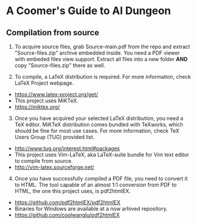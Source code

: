 # A Coomer's Guide to AI Dungeon

## Compilation from source

1. To acquire source files, grab Source-main.pdf from the repo and extract "Source-files.zip" archive embedded inside. You need a PDF viewer with embeded files view support.
Extract all files into a new folder **AND** copy "Source-files.zip" there as well.

2. To compile, a LaTeX distribution is required. For more information, check LaTeX Project webpage.
- https://www.latex-project.org/get/
- This project uses MiKTeX.
- https://miktex.org/

3. Once you have acquired your selected LaTeX distribution, you need a TeX editor. MiKTeX distribution comes bundled with TeXworks, which should be fine for most use cases. For more information, check TeX Users Group (TUG) provided list.
- http://www.tug.org/interest.html#packages
- This project uses Vim-LaTeX, aka LaTeX-suite bundle for Vim text editor to compile from source.
- http://vim-latex.sourceforge.net/

4. Once you have successfully compiled a PDF file, you need to convert it to HTML. The tool capable of an almost 1:1 conversion from PDF to HTML, the one this project uses, is pdf2htmlEX.
- https://github.com/pdf2htmlEX/pdf2htmlEX
- Binaries for Windows are available at a now arhived repository.
- https://github.com/coolwanglu/pdf2htmlEX
